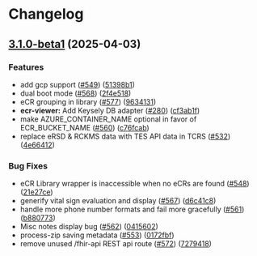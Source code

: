 # Changelog

## [3.1.0-beta1](https://github.com/BobanL/ecr-viewer-1/compare/v3.0.0...v3.1.0-beta1) (2025-04-03)


### Features

* add gcp support ([#549](https://github.com/BobanL/ecr-viewer-1/issues/549)) ([51398b1](https://github.com/BobanL/ecr-viewer-1/commit/51398b1a87af470b8fcdd7174ba1a3e43abdbbd3))
* dual boot mode ([#568](https://github.com/BobanL/ecr-viewer-1/issues/568)) ([2f4e518](https://github.com/BobanL/ecr-viewer-1/commit/2f4e51879bb0a19556c3d20cc1c82b8f4b8e68ed))
* eCR grouping in library ([#577](https://github.com/BobanL/ecr-viewer-1/issues/577)) ([9634131](https://github.com/BobanL/ecr-viewer-1/commit/96341313783e7648c52dedd285a10939d0774959))
* **ecr-viewer:** Add Keysely DB adapter ([#280](https://github.com/BobanL/ecr-viewer-1/issues/280)) ([cf3ab1f](https://github.com/BobanL/ecr-viewer-1/commit/cf3ab1fa464580b8dc2fdbf80f2a29c91b54e8f2))
* make AZURE_CONTAINER_NAME optional in favor of ECR_BUCKET_NAME ([#560](https://github.com/BobanL/ecr-viewer-1/issues/560)) ([c76fcab](https://github.com/BobanL/ecr-viewer-1/commit/c76fcab5514bcee499757111543760c713b65f31))
* replace eRSD & RCKMS data with TES API data in TCRS ([#532](https://github.com/BobanL/ecr-viewer-1/issues/532)) ([4e66412](https://github.com/BobanL/ecr-viewer-1/commit/4e66412ff9173804f33eb54e70cb6960dc0228bc))


### Bug Fixes

* eCR Library wrapper is inaccessible when no eCRs are found ([#548](https://github.com/BobanL/ecr-viewer-1/issues/548)) ([21e27ce](https://github.com/BobanL/ecr-viewer-1/commit/21e27cea23b87a9decdf09f279122a2c54e05bac))
* generify vital sign evaluation and display ([#567](https://github.com/BobanL/ecr-viewer-1/issues/567)) ([d6c41c8](https://github.com/BobanL/ecr-viewer-1/commit/d6c41c8c1553de9bca5a3adb6e44a10f8eedf339))
* handle more phone number formats and fail more gracefully ([#561](https://github.com/BobanL/ecr-viewer-1/issues/561)) ([b880773](https://github.com/BobanL/ecr-viewer-1/commit/b8807733efcdfb4d36aff8d5c5bb4617e8a1d36b))
* Misc notes display bug ([#562](https://github.com/BobanL/ecr-viewer-1/issues/562)) ([0415602](https://github.com/BobanL/ecr-viewer-1/commit/0415602608f8e64006e0dd50aaa90086c4ff381f))
* process-zip saving metadata ([#553](https://github.com/BobanL/ecr-viewer-1/issues/553)) ([0172fbf](https://github.com/BobanL/ecr-viewer-1/commit/0172fbfdbf91f3d13c3542093a0b114a7bd9b474))
* remove unused /fhir-api REST api route ([#572](https://github.com/BobanL/ecr-viewer-1/issues/572)) ([7279418](https://github.com/BobanL/ecr-viewer-1/commit/72794189bad7cb5e4c3973dc331b623b665453ef))
